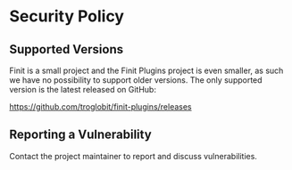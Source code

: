 # Security Policy

## Supported Versions

Finit is a small project and the Finit Plugins project is even smaller,
as such we have no possibility to support older versions.  The only
supported version is the latest released on GitHub:

<https://github.com/troglobit/finit-plugins/releases>

## Reporting a Vulnerability

Contact the project maintainer to report and discuss vulnerabilities.

